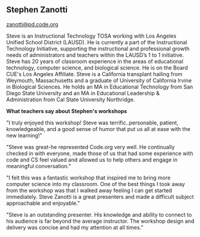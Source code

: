 ## Stephen Zanotti

[zanotti@pd.code.org](mailto:zanotti@pd.code.org)

Steve is an Instructional Technology TOSA working with Los Angeles Unified School District (LAUSD). He is currently a part of the Instructional Technology Initiative, supporting the instructional and professional growth needs of administrators and teachers within the LAUSD’s 1 to 1 initiative. Steve has 20 years of classroom experience in the areas of educational technology, computer science, and biological science. He is on the Board CUE's Los Angeles Affiliate. Steve is a California transplant hailing from Weymouth, Massachusetts and a graduate of University of California Irvine in Biological Sciences.  He holds an MA in   Educational Technology from San Diego State University and an MA in Educational Leadership & Administration from Cal State University Northridge.

**What teachers say about Stephen's workshops**

"I truly enjoyed this workshop! Steve was terrific..personable, patient, knowledgeable, and a good sense of humor that put us all at ease with the new learning!"

"Steve was great-he represented Code.org very well. He continually checked in with everyone, made those of us that had some experience with code and CS feel valued and allowed us to help others and engage in meaningful conversation."

"I felt this was a fantastic workshop that inspired me to bring more computer science into my classroom. One of the best things I took away from the workshop was that I walked away feeling I can get started immediately. Steve Zanotti is a great presenters and made a difficult subject approachable and enjoyable."

"Steve is an outstanding presenter. His knowledge and ability to connect to his audience is far beyond the average instructor. The workshop design and delivery was concise and had my attention at all times."
